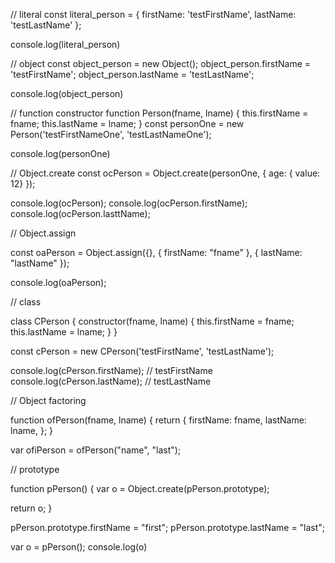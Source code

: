 // literal
const literal_person = {
  firstName: 'testFirstName',
  lastName: 'testLastName'
};
 
console.log(literal_person)
 
// object
const object_person = new Object();
object_person.firstName = 'testFirstName';
object_person.lastName = 'testLastName';
 
console.log(object_person)
 
// function constructor
function Person(fname, lname) {
  this.firstName = fname;
  this.lastName = lname;
}
const personOne = new Person('testFirstNameOne', 'testLastNameOne');
 
console.log(personOne)
 
// Object.create
const ocPerson = Object.create(personOne, { age: { value: 12} });
 
console.log(ocPerson); 
console.log(ocPerson.firstName); 
console.log(ocPerson.lasttName); 
 
// Object.assign
 
const oaPerson = Object.assign({}, { firstName: "fname" }, { lastName: "lastName" });
 
console.log(oaPerson); 
 
// class
 
class CPerson {
  constructor(fname, lname) {
    this.firstName = fname;
    this.lastName = lname;
  }
}
 
const cPerson = new CPerson('testFirstName', 'testLastName');
 
console.log(cPerson.firstName); // testFirstName
console.log(cPerson.lastName); // testLastName
 
// Object factoring
 
function ofPerson(fname, lname) {
  return {
    firstName: fname,
    lastName: lname,
  };
}
 
var ofiPerson = ofPerson("name", "last");
 
// prototype
 
function pPerson() {
  var o = Object.create(pPerson.prototype);
 
  return o;
}
 
pPerson.prototype.firstName = "first";
pPerson.prototype.lastName = "last";
 
 
var o = pPerson();
console.log(o)